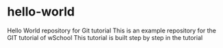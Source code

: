 # hello-world
Hello World repository for Git tutorial
This is an example repository for the GIT tutorial
of wSchool
This tutorial is built step by step in the tutorial

